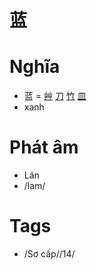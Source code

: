 # 蓝

# Nghĩa
* 蓝 = [艸](艸.md) [刀](刀.md) [竹](竹.md) [皿](皿.md)
* xanh

# Phát âm
* Lán
* /lam/

# Tags
* /Sơ cấp//14/

<script>window.HANZI_FIELD='蓝';</script>
